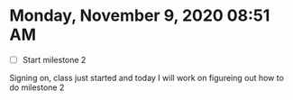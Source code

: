 # Monday, November  9, 2020 08:51 AM
- [ ] Start milestone 2 

Signing on, class just started and today I will work on figureing out how to do milestone 2
